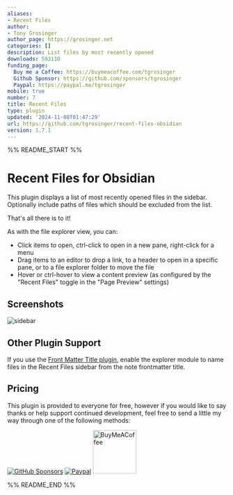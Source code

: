 ```yaml
---
aliases:
- Recent Files
author:
- Tony Grosinger
author_page: https://grosinger.net
categories: []
description: List files by most recently opened
downloads: 593110
funding_page:
  Buy me a Coffee: https://buymeacoffee.com/tgrosinger
  Github Sponsor: https://github.com/sponsors/tgrosinger
  Paypal: https://paypal.me/tgrosinger
mobile: true
number: 7
title: Recent Files
type: plugin
updated: '2024-11-08T01:47:29'
url: https://github.com/tgrosinger/recent-files-obsidian
version: 1.7.1
---
```


%% README_START %%

# Recent Files for Obsidian

This plugin displays a list of most recently opened files in the sidebar.
Optionally include paths of files which should be excluded from the list.

That's all there is to it!

As with the file explorer view, you can:

* Click items to open, ctrl-click to open in a new pane, right-click for a menu
* Drag items to an editor to drop a link, to a header to open in a specific pane, or to a file explorer folder to move the file
* Hover or ctrl-hover to view a content preview (as configured by the "Recent Files" toggle in the "Page Preview" settings)

## Screenshots

![sidebar](https://raw.githubusercontent.com/tgrosinger/recent-files-obsidian/main/resources/screenshots/sidebar.png)

## Other Plugin Support

If you use the [Front Matter Title plugin](https://github.com/snezhig/obsidian-front-matter-title), enable the explorer module to name files in the Recent Files sidebar from the note frontmatter title.

## Pricing

This plugin is provided to everyone for free, however if you would like to
say thanks or help support continued development, feel free to send a little
my way through one of the following methods:

[![GitHub Sponsors](https://img.shields.io/github/sponsors/tgrosinger?style=social)](https://github.com/sponsors/tgrosinger)
[![Paypal](https://img.shields.io/badge/paypal-tgrosinger-yellow?style=social&logo=paypal)](https://paypal.me/tgrosinger)
[<img src="https://cdn.buymeacoffee.com/buttons/v2/default-yellow.png" alt="BuyMeACoffee" width="100">](https://www.buymeacoffee.com/tgrosinger)

%% README_END %%